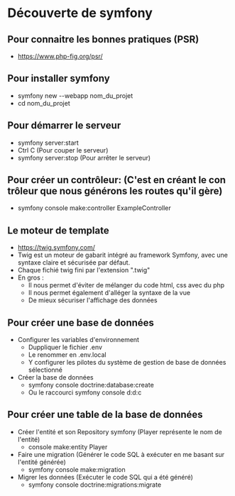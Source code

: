 # Découverte de symfony

## Pour connaitre les bonnes pratiques (PSR)
- https://www.php-fig.org/psr/

## Pour installer symfony
- symfony new --webapp nom_du_projet
- cd nom_du_projet

## Pour démarrer le serveur
- symfony server:start
- Ctrl C (Pour couper le serveur)
- symfony server:stop (Pour arrêter le serveur)

## Pour créer un contrôleur: (C'est en créant le con trôleur que nous générons les routes qu'il gère)
- symfony console make:controller ExampleController

## Le moteur de template
- https://twig.symfony.com/
- Twig est un moteur de gabarit intégré au framework Symfony, avec une syntaxe claire et sécurisée par défaut.
- Chaque fichié twig fini par l'extension ".twig"
- En gros : 
    - Il nous permet d'éviter de mélanger du code html, css avec du php 
    - Il nous permet également d'alléger la syntaxe de la vue
    - De mieux sécuriser l'affichage des données

## Pour créer une base de données
- Configurer les variables d'environnement
    - Duppliquer le fichier .env
    - Le renommer en .env.local
    - Y configurer les pilotes du système de gestion de base de données sélectionné
- Créer la base de données
    - symfony console doctrine:database:create
    - Ou le raccourci symfony console d:d:c

## Pour créer une table de la base de données
- Créer l'entité et son Repository symfony (Player représente le nom de l'entité)
    - console make:entity Player
- Faire une migration (Générer le code SQL à exécuter en me basant sur l'entité générée)
    - symfony console make:migration
- Migrer les données (Exécuter le code SQL  qui a été généré)
    - symfony console doctrine:migrations:migrate
